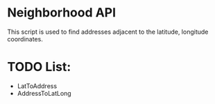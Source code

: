 Neighborhood API
================


This script is used to find addresses adjacent to the latitude, longitude coordinates.



TODO List:
==========
- LatToAddress 
- AddressToLatLong